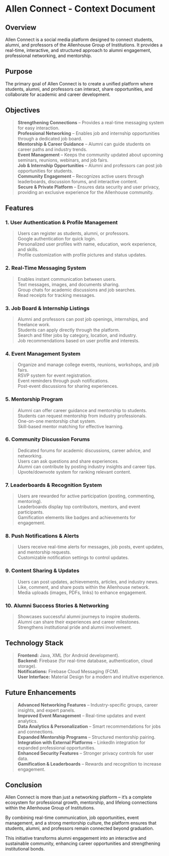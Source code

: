 # Allen Connect - Context Document

## Overview
Allen Connect is a social media platform designed to connect students, alumni, and professors of the Allenhouse Group of Institutions. It provides a real-time, interactive, and structured approach to alumni engagement, professional networking, and mentorship.

## Purpose
The primary goal of Allen Connect is to create a unified platform where students, alumni, and professors can interact, share opportunities, and collaborate for academic and career development.

## Objectives
> **Strengthening Connections** – Provides a real-time messaging system for easy interaction.  
> **Professional Networking** – Enables job and internship opportunities through a dedicated job board.  
> **Mentorship & Career Guidance** – Alumni can guide students on career paths and industry trends.  
> **Event Management** – Keeps the community updated about upcoming seminars, reunions, webinars, and job fairs.  
> **Job & Internship Opportunities** – Alumni and professors can post job opportunities for students.  
> **Community Engagement** – Recognizes active users through leaderboards, discussion forums, and interactive content.  
> **Secure & Private Platform** – Ensures data security and user privacy, providing an exclusive experience for the Allenhouse community.

## Features

### 1. User Authentication & Profile Management
> Users can register as students, alumni, or professors.  
> Google authentication for quick login.  
> Personalized user profiles with name, education, work experience, and skills.  
> Profile customization with profile pictures and status updates.

### 2. Real-Time Messaging System
> Enables instant communication between users.  
> Text messages, images, and documents sharing.  
> Group chats for academic discussions and job searches.  
> Read receipts for tracking messages.

### 3. Job Board & Internship Listings
> Alumni and professors can post job openings, internships, and freelance work.  
> Students can apply directly through the platform.  
> Search and filter jobs by category, location, and industry.  
> Job recommendations based on user profile and interests.

### 4. Event Management System
> Organize and manage college events, reunions, workshops, and job fairs.  
> RSVP system for event registration.  
> Event reminders through push notifications.  
> Post-event discussions for sharing experiences.

### 5. Mentorship Program
> Alumni can offer career guidance and mentorship to students.  
> Students can request mentorship from industry professionals.  
> One-on-one mentorship chat system.  
> Skill-based mentor matching for effective learning.

### 6. Community Discussion Forums
> Dedicated forums for academic discussions, career advice, and networking.  
> Users can ask questions and share experiences.  
> Alumni can contribute by posting industry insights and career tips.  
> Upvote/downvote system for ranking relevant content.

### 7. Leaderboards & Recognition System
> Users are rewarded for active participation (posting, commenting, mentoring).  
> Leaderboards display top contributors, mentors, and event participants.  
> Gamification elements like badges and achievements for engagement.

### 8. Push Notifications & Alerts
> Users receive real-time alerts for messages, job posts, event updates, and mentorship requests.  
> Customizable notification settings to control updates.

### 9. Content Sharing & Updates
> Users can post updates, achievements, articles, and industry news.  
> Like, comment, and share posts within the Allenhouse network.  
> Media uploads (images, PDFs, links) to enhance engagement.

### 10. Alumni Success Stories & Networking
> Showcases successful alumni journeys to inspire students.  
> Alumni can share their experiences and career milestones.  
> Strengthens institutional pride and alumni involvement.

## Technology Stack
> **Frontend:** Java, XML (for Android development).  
> **Backend:** Firebase (for real-time database, authentication, cloud storage).  
> **Notifications:** Firebase Cloud Messaging (FCM).  
> **User Interface:** Material Design for a modern and intuitive experience.

## Future Enhancements
> **Advanced Networking Features** – Industry-specific groups, career insights, and expert panels.  
> **Improved Event Management** – Real-time updates and event analytics.  
> **Data Analytics & Personalization** – Smart recommendations for jobs and connections.  
> **Expanded Mentorship Programs** – Structured mentorship pairing.  
> **Integration with External Platforms** – LinkedIn integration for expanded professional opportunities.  
> **Enhanced Security Features** – Stronger privacy controls for user data.  
> **Gamification & Leaderboards** – Rewards and recognition to increase engagement.

## Conclusion
Allen Connect is more than just a networking platform – it’s a complete ecosystem for professional growth, mentorship, and lifelong connections within the Allenhouse Group of Institutions.

By combining real-time communication, job opportunities, event management, and a strong mentorship culture, the platform ensures that students, alumni, and professors remain connected beyond graduation.

This initiative transforms alumni engagement into an interactive and sustainable community, enhancing career opportunities and strengthening institutional bonds.
